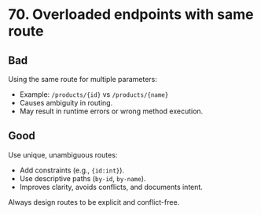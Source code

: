 # 70. Overloaded endpoints with same route

## Bad
Using the same route for multiple parameters:
- Example: `/products/{id}` vs `/products/{name}`
- Causes ambiguity in routing.
- May result in runtime errors or wrong method execution.

## Good
Use unique, unambiguous routes:
- Add constraints (e.g., `{id:int}`).
- Use descriptive paths (`by-id`, `by-name`).
- Improves clarity, avoids conflicts, and documents intent.

Always design routes to be explicit and conflict-free.
